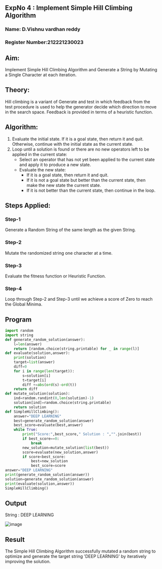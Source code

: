 ## ExpNo 4 : Implement Simple Hill Climbing Algorithm
### Name: D.Vishnu vardhan reddy
### Register Number:212221230023
## Aim:
Implement Simple Hill Climbing Algorithm and Generate a String by Mutating a Single Character at each iteration.

## Theory:
Hill climbing is a variant of Generate and test in which feedback from the test procedure is used to help the generator decide which direction to move in the search space. Feedback is provided in terms of a heuristic function.

## Algorithm:
1. Evaluate the initial state. If it is a goal state, then return it and quit. Otherwise, continue with the initial state as the current state.
2. Loop until a solution is found or there are no new operators left to be applied in the current state:
   - Select an operator that has not yet been applied to the current state and apply it to produce a new state.
   - Evaluate the new state:
     - If it is a goal state, then return it and quit.
     - If it is not a goal state but better than the current state, then make the new state the current state.
     - If it is not better than the current state, then continue in the loop.

## Steps Applied:
### Step-1
Generate a Random String of the same length as the given String.
### Step-2
Mutate the randomized string one character at a time.
### Step-3
Evaluate the fitness function or Heuristic Function.
### Step-4
Loop through Step-2 and Step-3 until we achieve a score of Zero to reach the Global Minima.

## Program
```python
import random
import string
def generate_random_solution(answer):
    l=len(answer)
    return [random.choice(string.printable) for _ in range(l)]
def evaluate(solution,answer):
    print(solution)
    target=list(answer)
    diff=0
    for i in range(len(target)):
        s=solution[i]
        t=target[i]
        diff +=abs(ord(s)-ord(t))
    return diff
def mutate_solution(solution):
    ind=random.randint(0,len(solution)-1)
    solution[ind]=random.choice(string.printable)
    return solution
def SimpleHillClimbing():
    answer="DEEP LEARNING"
    best=generate_random_solution(answer)
    best_score=evaluate(best,answer)
    while True:
        print("Score:",best_score," Solution : ","".join(best))  
        if best_score==0:
            break
        new_solution=mutate_solution(list(best))
        score=evaluate(new_solution,answer)   
        if score<best_score:
            best=new_solution
            best_score=score
answer="DEEP LEARNING"
print(generate_random_solution(answer))
solution=generate_random_solution(answer)
print(evaluate(solution,answer))
SimpleHillClimbing()
```
## Output 
String : DEEP LEARNING



![image](https://github.com/manojvenaram/19AI405FUNDAMENTALSOFARTIFICIALINTELLIGENCE/assets/94165064/a4ef4e46-3af7-4c91-88be-e6af27310dde)
## Result
The Simple Hill Climbing Algorithm successfully mutated a random string to optimize and generate the target string 'DEEP LEARNING' by iteratively improving the solution.
